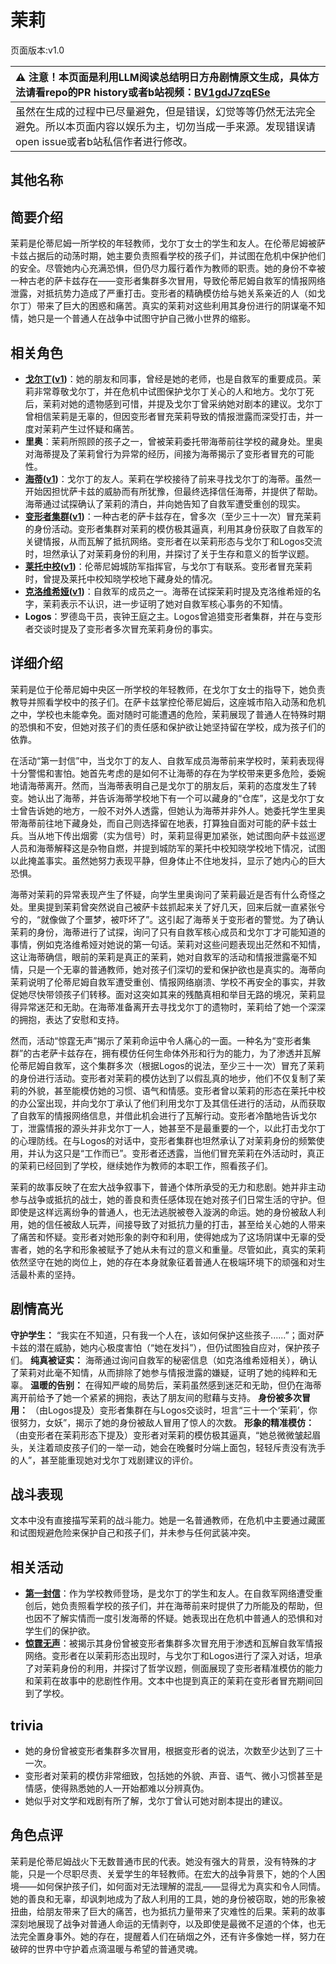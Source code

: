 # 茉莉
页面版本:v1.0
 

| :warning: 注意！本页面是利用LLM阅读总结明日方舟剧情原文生成，具体方法请看repo的PR history或者b站视频：[BV1gdJ7zqESe](https://www.bilibili.com/video/BV1gdJ7zqESe/)         |
|:----------------------------|
| 虽然在生成的过程中已尽量避免，但是错误，幻觉等等仍然无法完全避免。所以本页面内容以娱乐为主，切勿当成一手来源。发现错误请open issue或者b站私信作者进行修改。|



## 其他名称

## 简要介绍
茉莉是伦蒂尼姆一所学校的年轻教师，戈尔丁女士的学生和友人。在伦蒂尼姆被萨卡兹占据后的动荡时期，她主要负责照看学校的孩子们，并试图在危机中保护他们的安全。尽管她内心充满恐惧，但仍尽力履行着作为教师的职责。她的身份不幸被一种古老的萨卡兹存在——变形者集群多次冒用，导致伦蒂尼姆自救军的情报网络泄露，对抵抗势力造成了严重打击。变形者的精确模仿给与她关系亲近的人（如戈尔丁）带来了巨大的困惑和痛苦。真实的茉莉对这些利用其身份进行的阴谋毫不知情，她只是一个普通人在战争中试图守护自己微小世界的缩影。
## 相关角色
-   **[戈尔丁](../char_v3/extended_char_ge_er_ding.md)([v1](extended_char_ge_er_ding.md))**：她的朋友和同事，曾经是她的老师，也是自救军的重要成员。茉莉非常尊敬戈尔丁，并在危机中试图保护戈尔丁关心的人和地方。戈尔丁死后，茉莉对她的遗物感到可惜，并提及戈尔丁曾采纳她对剧本的建议。戈尔丁曾相信茉莉是无辜的，但因变形者冒充茉莉导致的情报泄露而深受打击，并一度对茉莉产生过怀疑和痛苦。
-   **里奥**：茉莉所照顾的孩子之一，曾被茉莉委托带海蒂前往学校的藏身处。里奥对海蒂提及了茉莉曾行为异常的经历，间接为海蒂揭示了变形者冒充的可能性。
-   **[海蒂](../char_v3/char_4045_heidi.md)([v1](char_4045_heidi.md))**：戈尔丁的友人。茉莉在学校接待了前来寻找戈尔丁的海蒂。虽然一开始因担忧萨卡兹的威胁而有所犹豫，但最终选择信任海蒂，并提供了帮助。海蒂通过试探确认了茉莉的清白，并向她告知了自救军遭受重创的现实。
-   **[变形者集群](../char_v3/extended_char_bian_xing_zhe_ji_qun.md)([v1](extended_char_bian_xing_zhe_ji_qun.md))**：一种古老的萨卡兹存在，曾多次（至少三十一次）冒充茉莉的身份活动。变形者集群对茉莉的模仿极其逼真，利用其身份获取了自救军的关键情报，从而瓦解了抵抗网络。变形者在以茉莉形态与戈尔丁和Logos交流时，坦然承认了对茉莉身份的利用，并探讨了关于生存和意义的哲学议题。
-   **[莱托中校](../char_v3/extended_char_lai_tuo_zhong_xiao.md)([v1](extended_char_lai_tuo_zhong_xiao.md))**：伦蒂尼姆城防军指挥官，与戈尔丁有联系。变形者冒充茉莉时，曾提及莱托中校知晓学校地下藏身处的情况。
-   **[克洛维希娅](../char_v3/extended_char_ke_luo_wei_xi_ya.md)([v1](extended_char_ke_luo_wei_xi_ya.md))**：自救军的成员之一。海蒂在试探茉莉时提及克洛维希娅的名字，茉莉表示不认识，进一步证明了她对自救军核心事务的不知情。
-   **Logos**：罗德岛干员，丧钟王庭之主。Logos曾追猎变形者集群，并在与变形者交谈时提及了变形者多次冒充茉莉身份的事实。
## 详细介绍
茉莉是位于伦蒂尼姆中央区一所学校的年轻教师，在戈尔丁女士的指导下，她负责教导并照看学校中的孩子们。在萨卡兹掌控伦蒂尼姆后，这座城市陷入动荡和危机之中，学校也未能幸免。面对随时可能遭遇的危险，茉莉展现了普通人在特殊时期的恐惧和不安，但她对孩子们的责任感和保护欲让她坚持留在学校，成为孩子们的依靠。

在活动“第一封信”中，当戈尔丁的友人、自救军成员海蒂前来学校时，茉莉表现得十分警惕和害怕。她首先考虑的是如何不让海蒂的存在为学校带来更多危险，委婉地请海蒂离开。然而，当海蒂表明自己是戈尔丁的朋友后，茉莉的态度发生了转变。她认出了海蒂，并告诉海蒂学校地下有一个可以藏身的“仓库”，这是戈尔丁女士曾告诉她的地方，一般不对外人透露，但她认为海蒂并非外人。她委托学生里奥带海蒂前往地下藏身处，而自己则选择留在地表，打算独自面对可能的萨卡兹士兵。当从地下传出烟雾（实为信号）时，茉莉显得更加紧张，她试图向萨卡兹巡逻人员和海蒂解释这是杂物自燃，并提到城防军的莱托中校知晓学校地下情况，试图以此掩盖事实。虽然她努力表现平静，但身体止不住地发抖，显示了她内心的巨大恐惧。

海蒂对茉莉的异常表现产生了怀疑，向学生里奥询问了茉莉最近是否有什么奇怪之处。里奥提到茉莉曾突然说自己被萨卡兹抓起来关了好几天，回来后就一直紧张兮兮的，“就像做了个噩梦，被吓坏了”。这引起了海蒂关于变形者的警觉。为了确认茉莉的身份，海蒂进行了试探，询问了只有自救军核心成员和戈尔丁才可能知道的事情，例如克洛维希娅对她说的第一句话。茉莉对这些问题表现出茫然和不知情，这让海蒂确信，眼前的茉莉是真正的茉莉，她对自救军的活动和情报泄露毫不知情，只是一个无辜的普通教师，她对孩子们深切的爱和保护欲也是真实的。海蒂向茉莉说明了伦蒂尼姆自救军遭受重创、情报网络崩溃、学校不再安全的事实，并敦促她尽快带领孩子们转移。面对这突如其来的残酷真相和举目无路的境况，茉莉显得异常迷茫和无助。在海蒂准备离开去寻找戈尔丁的遗物时，茉莉给了她一个深深的拥抱，表达了安慰和支持。

然而，活动“惊霆无声”揭示了茉莉命运中令人痛心的一面。一种名为“变形者集群”的古老萨卡兹存在，拥有模仿任何生命体外形和行为的能力，为了渗透并瓦解伦蒂尼姆自救军，这个集群多次（根据Logos的说法，至少三十一次）冒充了茉莉的身份进行活动。变形者对茉莉的模仿达到了以假乱真的地步，他们不仅复制了茉莉的外貌，甚至能模仿她的习惯、语气和情感。变形者曾以茉莉的形态在莱托中校的办公室出现，并向戈尔丁承认了他们利用戈尔丁及其信任进行的活动，从而获取了自救军的情报网络信息，并借此机会进行了瓦解行动。变形者冷酷地告诉戈尔丁，泄露情报的源头并非戈尔丁一人，她甚至不是最重要的一个，以此打击戈尔丁的心理防线。在与Logos的对话中，变形者集群也坦然承认了对茉莉身份的频繁使用，并认为这只是“工作而已”。变形者还透露，当他们冒充茉莉在外活动时，真正的茉莉已经回到了学校，继续她作为教师的本职工作，照看孩子们。

茉莉的故事反映了在宏大战争叙事下，普通个体所承受的无力和悲剧。她并非主动参与战争或抵抗的战士，她的善良和责任感体现在她对孩子们日常生活的守护。但即使是这样远离纷争的普通人，也无法逃脱被卷入漩涡的命运。她的身份被敌人利用，她的信任被敌人玩弄，间接导致了对抵抗力量的打击，甚至给关心她的人带来了痛苦和怀疑。变形者对她形象的剥夺和利用，使得她成为了这场阴谋中无辜的受害者，她的名字和形象被赋予了她从未有过的意义和重量。尽管如此，真实的茉莉依然坚守在她的岗位上，她的存在本身就象征着普通人在极端环境下的顽强和对生活最朴素的坚持。
## 剧情高光
**守护学生：** “我实在不知道，只有我一个人在，该如何保护这些孩子......”；面对萨卡兹的潜在威胁，她内心极度害怕（“她在发抖”），但仍试图独自应对，保护孩子们。
**纯真被证实：** 海蒂通过询问自救军的秘密信息（如克洛维希娅相关），确认了茉莉对此毫不知情，从而排除了她参与情报泄露的嫌疑，证明了她的纯粹和无辜。
**温暖的告别：** 在得知严峻的局势后，茉莉虽然感到迷茫和无助，但仍在海蒂离开前给予了她一个紧紧的拥抱，表达了朋友间的慰藉与支持。
**身份被多次冒用：** （由Logos提及）变形者集群在与Logos交谈时，坦言“三十一个‘茉莉’，你很努力，女妖”，揭示了她的身份被敌人冒用了惊人的次数。
**形象的精准模仿：** （由变形者在茉莉形态下提及）变形者对茉莉的模仿极其逼真，“她总微微皱起眉头，关注着顽皮孩子们的一举一动，她会在晚餐时分端上面包，轻轻斥责没有洗手的人”，甚至能重现她对戈尔丁戏剧建议的评价。
## 战斗表现
文本中没有直接描写茉莉的战斗能力。她是一名普通教师，在危机中主要通过藏匿和试图规避危险来保护自己和孩子们，并未参与任何武装冲突。
## 相关活动
-   **[第一封信](../stories/story_heidi_set_1.md)**：作为学校教师登场，是戈尔丁的学生和友人。在自救军网络遭受重创后，她负责照看学校的孩子们，并在海蒂前来时提供了力所能及的帮助，但也因不了解实情而一度引发海蒂的怀疑。她表现出在危机中普通人的恐惧和对学生们的保护欲。
-   **[惊霆无声](../stories/main_12.md)**：被揭示其身份曾被变形者集群多次冒充用于渗透和瓦解自救军情报网络。变形者在以茉莉形态出现时，与戈尔丁和Logos进行了深入对话，坦承了对茉莉身份的利用，并探讨了哲学议题，侧面展现了变形者精准模仿的能力和茉莉在故事中的悲剧性作用。文本中也提到真正的茉莉在变形者冒充期间回到了学校。
## trivia
-   她的身份曾被变形者集群多次冒用，根据变形者的说法，次数至少达到了三十一次。
-   变形者对茉莉的模仿非常细致，包括她的外貌、声音、语气、微小习惯甚至是情感，使得熟悉她的人一开始都难以分辨真伪。
-   她似乎对文学和戏剧有所了解，戈尔丁曾认可她对剧本提出的建议。
## 角色点评
茉莉是伦蒂尼姆战火下无数普通市民的代表。她没有强大的背景，没有特殊的才能，只是一个尽职尽责、关爱学生的年轻教师。在宏大的战争背景下，她的个人困境——如何保护孩子们，如何面对无法理解的混乱——显得尤为真实和令人同情。她的善良和无辜，却讽刺地成为了敌人利用的工具，她的身份被窃取，她的形象被扭曲，给朋友带来了巨大的痛苦，也为抵抗力量带来了灾难性的后果。茉莉的故事深刻地展现了战争对普通人命运的无情剥夺，以及即使是最微不足道的个体，也无法完全置身事外。她的存在，提醒着人们在硝烟之外，还有许多像她一样，努力在破碎的世界中守护着点滴温暖与希望的普通灵魂。